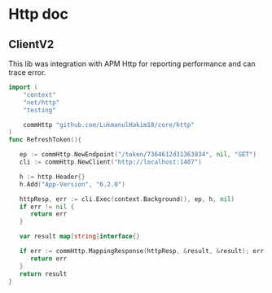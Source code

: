 # Http doc

## ClientV2

This lib was integration with APM Http for reporting performance and can trace error.

```go
import (
	"context"
	"net/http"
	"testing"

	commHttp "github.com/LukmanulHakim18/core/http"
)
func RefreshToken(){

   ep := commHttp.NewEndpoint("/token/7364612d31363834", nil, "GET")
   cli := commHttp.NewClient("http://localhost:1407")

   h := http.Header{}
   h.Add("App-Version", "6.2.0")

   httpResp, err := cli.Exec(context.Background(), ep, h, nil)
   if err != nil {
      return err
   }

   var result map[string]interface{}

   if err := commHttp.MappingResponse(httpResp, &result, &result); err != nil {
      return err
   }
   return result
}
```
